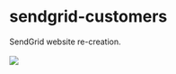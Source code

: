 # sendgrid-customers
SendGrid website re-creation.
<br><br>
<a href="https://jeffnewcomer.github.io/sendgrid-customers/"><img src="https://i.imgur.com/4eIxNv8.png"></a>
